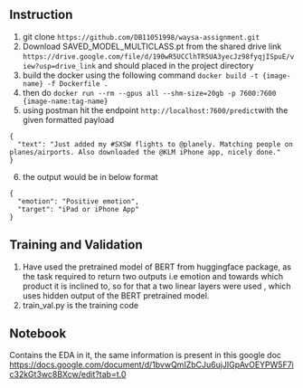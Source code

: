 ## Instruction 

1) git clone ```https://github.com/DB11051998/waysa-assignment.git```
2) Download SAVED_MODEL_MULTICLASS.pt from the shared drive link ``` https://drive.google.com/file/d/190wR5UCClhTR5UA3yecJz98fyqjISpuE/view?usp=drive_link ``` and should placed in the project directory
3) build the docker using the following command ```docker build -t {image-name} -f Dockerfile .```
4) then do ```docker run --rm --gpus all --shm-size=20gb -p 7600:7600 {image-name:tag-name}```
5) using postman hit the endpoint ```http://localhost:7600/predict```with the given formatted payload
```
{
  "text": "Just added my #SXSW flights to @planely. Matching people on planes/airports. Also downloaded the @KLM iPhone app, nicely done."
}
```

6) the output would be in below format

```
{
  "emotion": "Positive emotion",
  "target": "iPad or iPhone App"
}
```


## Training and Validation

1) Have used the pretrained model of BERT from huggingface package, as the task required to return two outputs i.e emotion and towards which product it is inclined to, so for that a two linear layers were used , which uses hidden output of the BERT pretrained model.
2) train_val.py is the training code

## Notebook

Contains the EDA in it, the same information is present in this google doc https://docs.google.com/document/d/1bvwQmIZbCJu6ujJIGpAvOEYPW5F7ic32kGt3wc8BXcw/edit?tab=t.0



